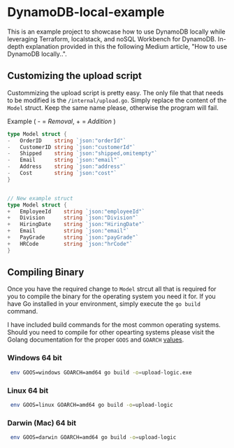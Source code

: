 # DynamoDB-local-example
This is an example project to showcase how to use DynamoDB locally while leveraging Terraform, localstack, and noSQL Workbench for DynamoDB. In-depth explanation provided in this the following Medium article, "How to use DynamoDB locally..".



## Customizing the upload script
Custommizing the upload script is pretty easy. The only file that that needs to be modified is the `/internal/upload.go`. Simply replace the content of the `Model` struct. Keep the same name please, otherwise the program will fail.

Example ( - = *Removal*, + = *Addition*   )
```go
type Model struct {
-	OrderID    string `json:"orderId"`
-	CustomerID string `json:"customerId"`
-	Shipped    string `json:"shipped,omitempty"`
-	Email      string `json:"email"`
-	Address    string `json:"address"`
-	Cost       string `json:"cost"`
}


// New example struct
type Model struct {
+	EmployeeId    string `json:"employeeId"`
+	Division      string `json:"Division"`
+	HiringDate    string `json:"HiringDate"`
+	Email         string `json:"email"`
+	PayGrade      string `json:"payGrade"`
+   HRCode        string `json:"hrCode"`   
}

```

## Compiling Binary
Once you have the required change to `Model` strcut all that is required for you to compile the binary for the operating system you need it for. If you have Go installed in your environment, simply execute the `go build` command.

 I have included build commands for the most common operating systems. Should you need to compile for other opearting systems please visit the Golang documentation for the proper `GOOS` and `GOARCH` [values](https://golang.org/doc/install/source). 


### Windows 64 bit
```bash
 env GOOS=windows GOARCH=amd64 go build -o=upload-logic.exe
```

### Linux 64 bit
```bash
 env GOOS=linux GOARCH=amd64 go build -o=upload-logic
```

### Darwin (Mac) 64 bit
```bash
 env GOOS=darwin GOARCH=amd64 go build -o=upload-logic
```